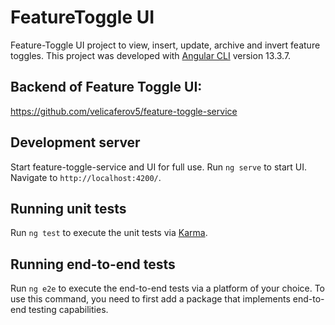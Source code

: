 # FeatureToggle UI

Feature-Toggle UI project to view, insert, update, archive and invert feature toggles.
This project was developed with [Angular CLI](https://github.com/angular/angular-cli) version 13.3.7.

## Backend of Feature Toggle UI:
https://github.com/velicaferov5/feature-toggle-service

## Development server

Start feature-toggle-service and UI for full use. Run `ng serve` to start UI. Navigate to `http://localhost:4200/`.

## Running unit tests

Run `ng test` to execute the unit tests via [Karma](https://karma-runner.github.io).

## Running end-to-end tests

Run `ng e2e` to execute the end-to-end tests via a platform of your choice. To use this command, you need to first add a package that implements end-to-end testing capabilities.
